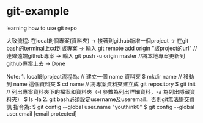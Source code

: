 # git-example
learning how to use git repo


大致流程:
  在local創個專案(資料夾) -> 
  接著到github新增一個project -> 
  在git bash的terminal上cd到該專案 -> 
  輸入 git remote add origin "該project的url" //連線遠端github專案  -> 
  輸入 git push -u origin master //將本地專案更新到github專案上去 ->
  Done

Note:
1.
  local創project流程為:
    // 建立一個 name 資料夾
    $ mkdir name
    // 移動到 name 這個資料夾
    $ cd name
    // 將專案資料夾建立成 git repository
    $ git init
    // 列出專案資料夾下的檔案和資料夾（-l 參數為列出詳細資料，-a 為列出隱藏資料夾）
    $ ls -la
2.
  git bash必須設定username及useremail，否則git無法提交資訊
  指令為:
    $ git config --global user.name "youthink0"
    $ git config --global user.email [email protected]
